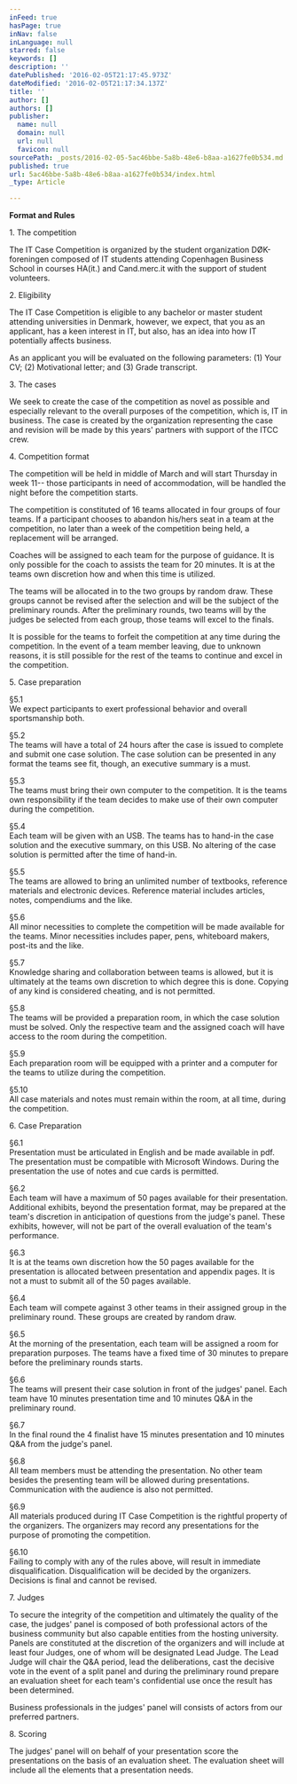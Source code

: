 ```yaml
---
inFeed: true
hasPage: true
inNav: false
inLanguage: null
starred: false
keywords: []
description: ''
datePublished: '2016-02-05T21:17:45.973Z'
dateModified: '2016-02-05T21:17:34.137Z'
title: ''
author: []
authors: []
publisher:
  name: null
  domain: null
  url: null
  favicon: null
sourcePath: _posts/2016-02-05-5ac46bbe-5a8b-48e6-b8aa-a1627fe0b534.md
published: true
url: 5ac46bbe-5a8b-48e6-b8aa-a1627fe0b534/index.html
_type: Article

---
```

**Format and Rules**

1\. The competition

The IT Case Competition is organized by the student organization DØK-foreningen composed of IT students attending Copenhagen Business School in courses HA(it.) and Cand.merc.it with the support of student volunteers.

2\. Eligibility

The IT Case Competition is eligible to any bachelor or master student attending universities in Denmark, however, we expect, that you as an applicant, has a keen interest in IT, but also, has an idea into how IT potentially affects business.

As an applicant you will be evaluated on the following parameters: (1) Your CV; (2) Motivational letter; and (3) Grade transcript.

3\. The cases

We seek to create the case of the competition as novel as possible and especially relevant to the overall purposes of the competition, which is, IT in business. The case is created by the organization representing the case and revision will be made by this years'  partners with support of the ITCC crew.

4\. Competition format

The competition will be held in middle of March and will start Thursday in week 11-- those participants in need of accommodation, will be handled the night before the competition starts.

The competition is constituted of 16 teams allocated in four groups of four teams. If a participant chooses to abandon his/hers seat in a team at the competition, no later than a week of the competition being held, a replacement will be arranged.

Coaches will be assigned to each team for the purpose of guidance. It is only possible for the coach to assists the team for 20 minutes. It is at the teams own discretion how and when this time is utilized.

The teams will be allocated in to the two groups by random draw. These groups cannot be revised after the selection and will be the subject of the preliminary rounds. After the preliminary rounds, two teams will by the judges be selected from each group, those teams will excel to the finals.

It is possible for the teams to forfeit the competition at any time during the competition. In the event of a team member leaving, due to unknown reasons, it is still possible for the rest of the teams to continue and excel in the competition.

5\. Case preparation

§5.1  
We expect participants to exert professional behavior and overall sportsmanship both.

§5.2  
The teams will have a total of 24 hours after the case is issued to complete and submit one case solution. The case solution can be presented in any format the teams see fit, though, an executive summary is a must.

§5.3  
The teams must bring their own computer to the competition. It is the teams own responsibility if the team decides to make use of their own computer during the competition.

§5.4  
Each team will be given with an USB. The teams has to hand-in the case solution and the executive summary, on this USB. No altering of the case solution is permitted after the time of hand-in.

§5.5  
The teams are allowed to bring an unlimited number of textbooks, reference materials and electronic devices. Reference material includes articles, notes, compendiums and the like.

§5.6  
All minor necessities to complete the competition will be made available for the teams. Minor necessities includes paper, pens, whiteboard makers, post-its and the like.

§5.7  
Knowledge sharing and collaboration between teams is allowed, but it is ultimately at the teams own discretion to which degree this is done. Copying of any kind is considered cheating, and is not permitted.

§5.8  
The teams will be provided a preparation room, in which the case solution must be solved. Only the respective team and the assigned coach will have access to the room during the competition.

§5.9  
Each preparation room will be equipped with a printer and a computer for the teams to utilize during the competition.

§5.10  
All case materials and notes must remain within the room, at all time, during the competition.

6\. Case Preparation

§6.1  
Presentation must be articulated in English and be made available in pdf. The presentation must be compatible with Microsoft Windows. During the presentation the use of notes and cue cards is permitted.

§6.2  
Each team will have a maximum of 50 pages available for their presentation. Additional exhibits, beyond the presentation format, may be prepared at the team's discretion in anticipation of questions from the judge's panel. These exhibits, however, will not be part of the overall evaluation of the team's performance.

§6.3  
It is at the teams own discretion how the 50 pages available for the presentation is allocated between presentation and appendix pages. It is not a must to submit all of the 50 pages available.

§6.4  
Each team will compete against 3 other teams in their assigned group in the preliminary round. These groups are created by random draw.

§6.5  
At the morning of the presentation, each team will be assigned a room for preparation purposes. The teams have a fixed time of 30 minutes to prepare before the preliminary rounds starts.

§6.6  
The teams will present their case solution in front of the judges' panel. Each team have 10 minutes presentation time and 10 minutes Q&A in the preliminary round.

§6.7  
In the final round the 4 finalist have 15 minutes presentation and 10 minutes Q&A from the judge's panel.

§6.8  
All team members must be attending the presentation. No other team besides the presenting team will be allowed during presentations. Communication with the audience is also not permitted.

§6.9  
All materials produced during IT Case Competition is the rightful property of the organizers. The organizers may record any presentations for the purpose of promoting the competition.

§6.10  
Failing to comply with any of the rules above, will result in immediate disqualification. Disqualification will be decided by the organizers. Decisions is final and cannot be revised.

7\. Judges

To secure the integrity of the competition and ultimately the quality of the case, the judges' panel is composed of both professional actors of the business community but also capable entities from the hosting university. Panels are constituted at the discretion of the organizers and will include at least four Judges, one of whom will be designated Lead Judge. The Lead Judge will chair the Q&A period, lead the deliberations, cast the decisive vote in the event of a split panel and during the preliminary round prepare an evaluation sheet for each team's confidential use once the result has been determined.

Business professionals in the judges' panel will consists of actors from our preferred partners.

8\. Scoring

The judges' panel will on behalf of your presentation score the presentations on the basis of an evaluation sheet. The evaluation sheet will include all the elements that a presentation needs.